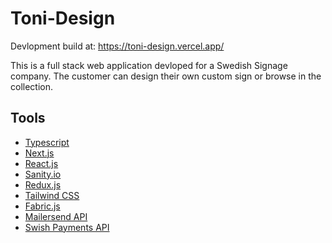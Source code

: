 # Toni-Design

Devlopment build at: https://toni-design.vercel.app/

This is a full stack web application devloped for a Swedish Signage company. The customer can design their own custom sign or browse in the collection.


## Tools

- [Typescript](https://www.typescriptlang.org/)
- [Next.js](https://nextjs.org/)
- [React.js](https://reactjs.org/)
- [Sanity.io](https://www.sanity.io/)
- [Redux.js](https://redux.js.org/)
- [Tailwind CSS](https://tailwindcss.com/)
- [Fabric.js](http://fabricjs.com/)
- [Mailersend API](https://www.mailersend.com/)
- [Swish Payments API](https://developer.swish.nu/api)

